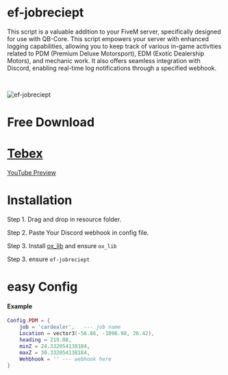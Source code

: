 # ef-jobreciept
This script is a valuable addition to your FiveM server, specifically designed for use with QB-Core. This script empowers your server with enhanced logging capabilities, allowing you to keep track of various in-game activities related to PDM (Premium Deluxe Motorsport), EDM (Exotic Dealership Motors), and mechanic work. It also offers seamless integration with Discord, enabling real-time log notifications through a specified webhook.

<br>

![ef-jobreciept](https://github.com/itzsurajig/ef-jobreceipt/assets/104319683/82536780-ff8e-4ff2-9a66-386c610e5878)



# Free Download
# [Tebex](https://ef-productions.tebex.io/package/5982822)

[YouTube Preview](https://www.youtube.com/watch?v=aahFVvQSp-w)

# Installation
Step 1.  Drag and drop in resource folder.

Step 2. Paste Your Discord webhook in config file.

Step 3. Install [ox_lib](https://github.com/overextended/ox_lib) and ensure `ox_lib`

Step 3. ensure `ef-jobreciept`


# easy Config
<h4>Example</h4>

```lua
Config.PDM = {
    job = 'cardealer',   --- job name
    Location = vector3(-56.86, -1096.98, 26.42),
    heading = 219.08,
    minZ = 24.332054138184,
    maxZ = 30.332054138184,
    Wehbhook = '' --- webhook here
}
```



